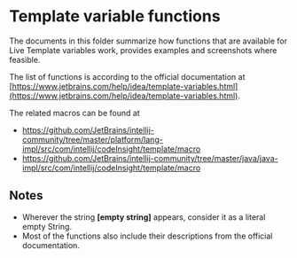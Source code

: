 # Template variable functions

The documents in this folder summarize how functions that are available for Live Template variables work, provides examples and screenshots where feasible.

The list of functions is according to the official documentation at [https://www.jetbrains.com/help/idea/template-variables.html](https://www.jetbrains.com/help/idea/template-variables.html).

The related macros can be found at
- https://github.com/JetBrains/intellij-community/tree/master/platform/lang-impl/src/com/intellij/codeInsight/template/macro
- https://github.com/JetBrains/intellij-community/tree/master/java/java-impl/src/com/intellij/codeInsight/template/macro

## Notes

- Wherever the string **[empty string]** appears, consider it as a literal empty String.
- Most of the functions also include their descriptions from the official documentation.
 